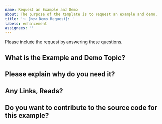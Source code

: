 ```yaml
---
name: Request an Example and Demo
about: The purpose of the template is to request an example and demo.
title: '✨ [New Demo Request]: '
labels: enhancement
assignees: ''
---
```


Please include the request by answering these questions.

## What is the Example and Demo Topic?

<ADD HERE>

## Please explain why do you need it?

<ADD HERE>

## Any Links, Reads?

<ADD HERE>

## Do you want to contribute to the source code for this example?

<ADD Here>
